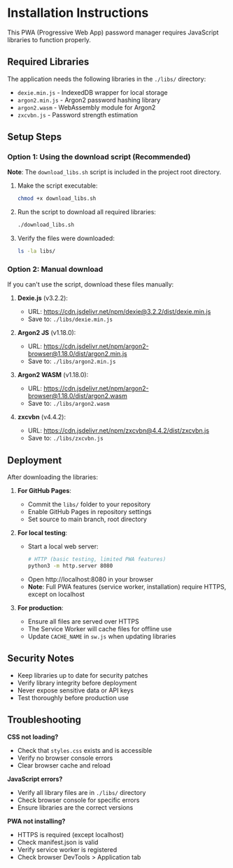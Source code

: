 # Installation Instructions

This PWA (Progressive Web App) password manager requires JavaScript libraries to function properly.

## Required Libraries

The application needs the following libraries in the `./libs/` directory:

- `dexie.min.js` - IndexedDB wrapper for local storage
- `argon2.min.js` - Argon2 password hashing library
- `argon2.wasm` - WebAssembly module for Argon2
- `zxcvbn.js` - Password strength estimation

## Setup Steps

### Option 1: Using the download script (Recommended)

**Note**: The `download_libs.sh` script is included in the project root directory.

1. Make the script executable:
   ```bash
   chmod +x download_libs.sh
   ```

2. Run the script to download all required libraries:
   ```bash
   ./download_libs.sh
   ```

3. Verify the files were downloaded:
   ```bash
   ls -la libs/
   ```

### Option 2: Manual download

If you can't use the script, download these files manually:

1. **Dexie.js** (v3.2.2):
   - URL: https://cdn.jsdelivr.net/npm/dexie@3.2.2/dist/dexie.min.js
   - Save to: `./libs/dexie.min.js`

2. **Argon2 JS** (v1.18.0):
   - URL: https://cdn.jsdelivr.net/npm/argon2-browser@1.18.0/dist/argon2.min.js
   - Save to: `./libs/argon2.min.js`

3. **Argon2 WASM** (v1.18.0):
   - URL: https://cdn.jsdelivr.net/npm/argon2-browser@1.18.0/dist/argon2.wasm
   - Save to: `./libs/argon2.wasm`

4. **zxcvbn** (v4.4.2):
   - URL: https://cdn.jsdelivr.net/npm/zxcvbn@4.4.2/dist/zxcvbn.js
   - Save to: `./libs/zxcvbn.js`

## Deployment

After downloading the libraries:

1. **For GitHub Pages**:
   - Commit the `libs/` folder to your repository
   - Enable GitHub Pages in repository settings
   - Set source to main branch, root directory

2. **For local testing**:
   - Start a local web server:
     ```bash
     # HTTP (basic testing, limited PWA features)
     python3 -m http.server 8080
     ```
   - Open http://localhost:8080 in your browser
   - **Note**: Full PWA features (service worker, installation) require HTTPS, except on localhost

3. **For production**:
   - Ensure all files are served over HTTPS
   - The Service Worker will cache files for offline use
   - Update `CACHE_NAME` in `sw.js` when updating libraries

## Security Notes

- Keep libraries up to date for security patches
- Verify library integrity before deployment
- Never expose sensitive data or API keys
- Test thoroughly before production use

## Troubleshooting

**CSS not loading?**
- Check that `styles.css` exists and is accessible
- Verify no browser console errors
- Clear browser cache and reload

**JavaScript errors?**
- Verify all library files are in `./libs/` directory
- Check browser console for specific errors
- Ensure libraries are the correct versions

**PWA not installing?**
- HTTPS is required (except localhost)
- Check manifest.json is valid
- Verify service worker is registered
- Check browser DevTools > Application tab
